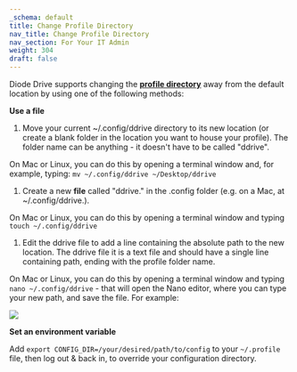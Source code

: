 ```yaml
---
_schema: default
title: Change Profile Directory
nav_title: Change Profile Directory
nav_section: For Your IT Admin
weight: 304
draft: false
---
```

Diode Drive supports changing the <a href="https://app.docs.diode.io/docs/faq/how-do-i-change-my-diode-drive-account-profile/" target="_blank" rel="noopener"><strong>profile directory</strong></a> away from the default location by using one of the following methods:

**Use a file**

1. Move your current ~/.config/ddrive directory to its new location (or create a blank folder in the location you want to house your profile). The folder name can be anything - it doesn't have to be called "ddrive".

On Mac or Linux, you can do this by opening a terminal window and, for example, typing: `mv ~/.config/ddrive ~/Desktop/ddrive`

1. Create a new **file** called "ddrive." in the .config folder (e.g. on a Mac, at ~/.config/ddrive.).

On Mac or Linux, you can do this by opening a terminal window and typing `touch ~/.config/ddrive`

1. Edit the ddrive file to add a line containing the absolute path to the new location. The ddrive file it is a text file and should have a single line containing path, ending with the profile folder name.

On Mac or Linux, you can do this by opening a terminal window and typing `nano ~/.config/ddrive` - that will open the Nano editor, where you can type your new path, and save the file. For example:

![](/uploads/image-32.png)

**Set an environment variable**

Add `export CONFIG_DIR=/your/desired/path/to/config` to your `~/.profile` file, then log out & back in, to override your configuration directory.